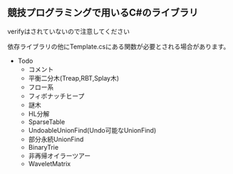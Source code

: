 ## 競技プログラミングで用いるC#のライブラリ
verifyはされていないので注意してください

依存ライブラリの他にTemplate.csにある関数が必要とされる場合があります。
- Todo
  - コメント
  - 平衡二分木(Treap,RBT,Splay木)
  - フロー系
  - フィボナッチヒープ
  - 謎木
  - HL分解
  - SparseTable
  - UndoableUnionFind(Undo可能なUnionFind)
  - 部分永続UnionFind
  - BinaryTrie
  - 非再帰オイラーツアー
  - WaveletMatrix
